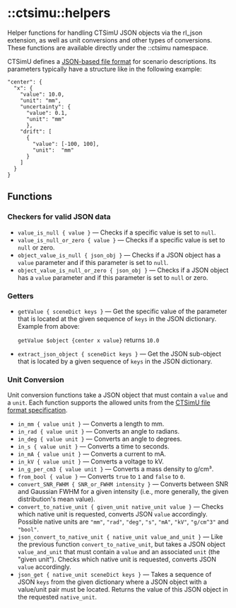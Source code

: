 # ::ctsimu::helpers
Helper functions for handling CTSimU JSON objects via the rl_json extension, as well as unit conversions and other types of conversions. These functions are available directly under the ::ctsimu namespace.

CTSimU defines a [JSON-based file format](https://bamresearch.github.io/ctsimu-scenarios) for scenario descriptions. Its parameters typically have a structure like in the following example:

    "center": {
      "x": {
        "value": 10.0,
        "unit": "mm",
        "uncertainty": {
          "value": 0.1,
          "unit": "mm"
          },
        "drift": [
          {
            "value": [-100, 100],
            "unit":  "mm"
          }
        ]
      }
    }

## Functions

### Checkers for valid JSON data

* `value_is_null { value }` — Checks if a specific value is set to `null`.
* `value_is_null_or_zero { value }` — Checks if a specific value is set to `null` or zero.
* `object_value_is_null { json_obj }` — Checks if a JSON object has a `value` parameter and if this parameter is set to `null`.
* `object_value_is_null_or_zero { json_obj }` — Checks if a JSON object has a `value` parameter and if this parameter is set to `null` or zero.

### Getters

* `getValue { sceneDict keys }` — Get the specific value of the parameter that is located at the given sequence of `keys` in the JSON dictionary. Example from above:
    
    `getValue $object {center x value}` returns `10.0`
* `extract_json_object { sceneDict keys }`  — Get the JSON sub-object that is located by a given sequence of `keys` in the JSON dictionary.

### Unit Conversion

Unit conversion functions take a JSON object that must contain a `value` and a `unit`. Each function supports the allowed units from the [CTSimU file format specification](https://bamresearch.github.io/ctsimu-scenarios).

* `in_mm { value unit }` — Converts a length to mm.
* `in_rad { value unit }` — Converts an angle to radians.
* `in_deg { value unit }` — Converts an angle to degrees.
* `in_s { value unit }` — Converts a time to seconds.
* `in_mA { value unit }` — Converts a current to mA.
* `in_kV { value unit }` — Converts a voltage to kV.
* `in_g_per_cm3 { value unit }` — Converts a mass density to g/cm³.
* `from_bool { value }` — Converts `true` to `1` and `false` to `0`.
* `convert_SNR_FWHM { SNR_or_FWHM intensity }` — Converts between SNR and Gaussian FWHM for a given intensity (i.e., more generally, the given distribution's mean value).
* `convert_to_native_unit { given_unit native_unit value }` — Checks which native unit is requested, converts JSON `value` accordingly. Possible native units are `"mm"`, `"rad"`, `"deg"`, `"s"`, `"mA"`, `"kV"`, `"g/cm^3"` and `"bool"`.
* `json_convert_to_native_unit { native_unit value_and_unit }` — Like the previous function `convert_to_native_unit`, but takes a JSON object `value_and_unit` that must contain a `value` and an associated `unit` (the "given unit"). Checks which native unit is requested, converts JSON `value` accordingly.
* `json_get { native_unit sceneDict keys }` — Takes a sequence of JSON `keys` from the given dictionary where a JSON object with a value/unit pair must be located. Returns the value of this JSON object in the requested `native_unit`.